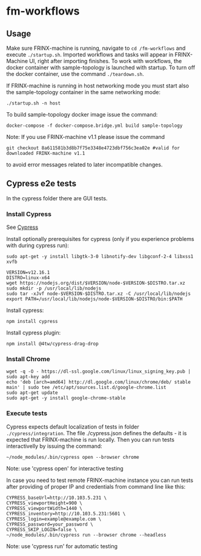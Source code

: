 # fm-workflows

## Usage
Make sure FRINX-machine is running, navigate to `cd /fm-workflows` and execute `./startup.sh`. Imported workflows and tasks will appear in FRINX-Machine UI, right after importing finishes. 
To work with workflows, the docker container with sample-topology is launched with startup. To turn off the docker container, use the command `./teardown.sh`.

If FRINX-machine is running in host networking mode you must start also the sample-topology container in the same networking mode:
```
./startup.sh -n host
```

To build sample-topology docker image issue the command:
```
docker-compose -f docker-compose.bridge.yml build sample-topology
```

Note:
If you use FRINX-machine v1.1 please issue the command
```
git checkout 8a611581b3d8b7f75e3348e4723dbf756c3ea02e #valid for downloaded FRINX-machine v1.1
```
to avoid error messages related to later incompatible changes.

## Cypress e2e tests
In the cypress folder there are GUI tests.

### Install Cypress
See [Cypress][cypress]

Install optionally prerequisites for cypress (only if you experience problems with during cypress run):
```
sudo apt-get -y install libgtk-3-0 libnotify-dev libgconf-2-4 libxss1 xvfb

VERSION=v12.16.1
DISTRO=linux-x64
wget https://nodejs.org/dist/$VERSION/node-$VERSION-$DISTRO.tar.xz
sudo mkdir -p /usr/local/lib/nodejs
sudo tar -xJvf node-$VERSION-$DISTRO.tar.xz -C /usr/local/lib/nodejs
export PATH=/usr/local/lib/nodejs/node-$VERSION-$DISTRO/bin:$PATH
```
Install cypress:
```
npm install cypress
```
Install cypress plugin:
```
npm install @4tw/cypress-drag-drop
```

### Install Chrome
```
wget -q -O - https://dl-ssl.google.com/linux/linux_signing_key.pub | sudo apt-key add
echo 'deb [arch=amd64] http://dl.google.com/linux/chrome/deb/ stable main' | sudo tee /etc/apt/sources.list.d/google-chrome.list
sudo apt-get update
sudo apt-get -y install google-chrome-stable
```

### Execute tests
Cypress expects default localization of tests in folder ```./cypress/integration```.
The file ./cypress.json defines the defaults - it is expected that FRINX-machine is run locally.
Then you can run tests interactivelly by issuing the command:
```
~/node_modules/.bin/cypress open --browser chrome
```
Note: use 'cypress open' for interactive testing

In case you need to test remote FRINX-machine instance
you can run tests after providing of proper IP and credentials from command line like this:
```
CYPRESS_baseUrl=http://10.103.5.231 \
CYPRESS_viewportHeight=900 \
CYPRESS_viewportWidth=1440 \
CYPRESS_inventory=http://10.103.5.231:5601 \
CYPRESS_login=example@example.com \
CYPRESS_password=your_password \
CYPRESS_SKIP_LOGIN=false \
~/node_modules/.bin/cypress run --browser chrome --headless
```
Note: use 'cypress run' for automatic testing

[cypress]: https://docs.cypress.io/guides/getting-started/installing-cypress.html
